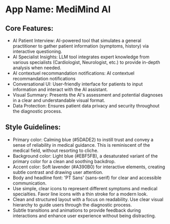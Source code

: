 # **App Name**: MediMind AI

## Core Features:

- AI Patient Interview: AI-powered tool that simulates a general practitioner to gather patient information (symptoms, history) via interactive questioning.
- AI Specialist Insights: LLM tool integrates expert knowledge from various specialists (Cardiologist, Neurologist, etc.) to provide in-depth analysis when needed.
- AI contextuel recommandation notifications: AI contextuel recommandation notifications
- Conversational UI: User-friendly interface for patients to input information and interact with the AI assistant.
- Visual Summary: Presents the AI's assessment and potential diagnoses in a clear and understandable visual format.
- Data Protection: Ensures patient data privacy and security throughout the diagnostic process.

## Style Guidelines:

- Primary color: Calming blue (#5DADE2) to instill trust and convey a sense of reliability in medical guidance. This is reminiscent of the medical field, without resorting to cliche.
- Background color: Light blue (#EBF5FB), a desaturated variant of the primary color for a clean and soothing backdrop.
- Accent color: Soft lavender (#A390B0) for interactive elements, creating subtle contrast and drawing user attention.
- Body and headline font: 'PT Sans' (sans-serif) for clear and accessible communication.
- Use simple, clear icons to represent different symptoms and medical specialties. Favor line icons with a thin stroke for a modern look.
- Clean and structured layout with a focus on readability. Use clear visual hierarchy to guide users through the diagnostic process.
- Subtle transitions and animations to provide feedback during interactions and enhance user experience without being distracting.